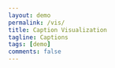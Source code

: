 ```yaml
---
layout: demo
permalink: /vis/
title: Caption Visualization
tagline: Captions
tags: [demo]
comments: false
---
```


